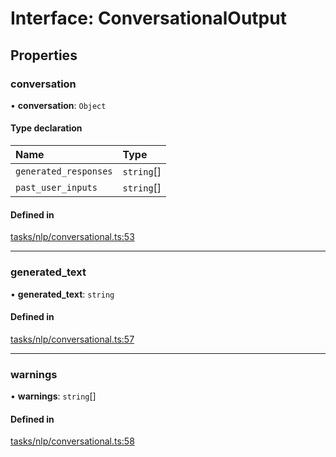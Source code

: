 # Interface: ConversationalOutput

## Properties

### conversation

• **conversation**: `Object`

#### Type declaration

| Name | Type |
| :------ | :------ |
| `generated_responses` | `string`[] |
| `past_user_inputs` | `string`[] |

#### Defined in

[tasks/nlp/conversational.ts:53](https://github.com/huggingface/huggingface.js/blob/main/packages/inference/src/tasks/nlp/conversational.ts#L53)

___

### generated\_text

• **generated\_text**: `string`

#### Defined in

[tasks/nlp/conversational.ts:57](https://github.com/huggingface/huggingface.js/blob/main/packages/inference/src/tasks/nlp/conversational.ts#L57)

___

### warnings

• **warnings**: `string`[]

#### Defined in

[tasks/nlp/conversational.ts:58](https://github.com/huggingface/huggingface.js/blob/main/packages/inference/src/tasks/nlp/conversational.ts#L58)
